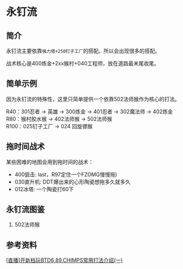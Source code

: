 # 永钉流
## 简介
永钉流主要依靠`强力塔+250钉子工厂`的搭配。所以会出现很多的搭配。

战术核心是400炼金+2xx猴村+040工程师，放在道路最末尾收尾。

## 简单示例
因为永钉流的特殊性，这里只简单提供一个依靠502法师猴作为核心的打法。

R40：301忍者 -> 英雄 -> 300炼金 -> 401忍者 -> 302魔法师 -> 402炼金  
R80：猴村胶水猴 -> 402法师猴 -> 502法师猴  
R100：025钉子工厂 -> 024 回旋镖猴


## 拖时间战术
某些困难的地图会用到拖时间的战术：

- 400狙击: last，R97定住一个FZOMG慢慢拖)
- 030直升机: DDT爆出来的心形陶瓷想拖多久就多久
- 012冰塔: 一个陶瓷打60下

## 永钉流图鉴
1. 502法师猴

## 参考资料
[[直播]开新档玩BTD6 89.CHIMPS常用打法介绍(一)](https://tieba.baidu.com/p/6468461730?see_lz=1&pn=4)